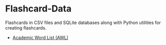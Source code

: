 # Flashcard-Data
Flashcards in CSV files and SQLite databases along with Python utilities for creating flashcards. 

- [Academic Word List (AWL)](https://github.com/jonfernq/Flashcard-Data/tree/main/Academic-Word-List)
